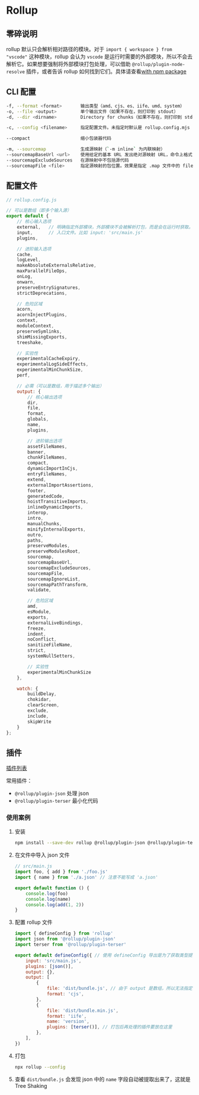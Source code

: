 # Rollup

## 零碎说明

rollup 默认只会解析相对路径的模块。对于 `import { workspace } from "vscode"` 这种模块，rollup 会认为 `vscode` 是运行时需要的外部模块，所以不会去解析它。如果想要强制将外部模块打包处理，可以借助 `@rollup/plugin-node-resolve` 插件，或者告诉 rollup 如何找到它们。具体请查看[with npm package](https://cn.rollupjs.org/tools/#with-npm-packages)

## CLI 配置

```sh
-f, --format <format>       输出类型（amd、cjs、es、iife、umd、system）
-o, --file <output>         单个输出文件（如果不存在，则打印到 stdout）
-d, --dir <dirname>         Directory for chunks（如果不存在，则打印到 stdout）

-c, --config <filename>     指定配置文件。未指定时默认是 rollup.config.mjs -> rollup.config.cjs -> rollup.config.js

--compact                   缩小包装器代码

-m, --sourcemap             生成源映射（`-m inline` 为内联映射）
--sourcemapBaseUrl <url>    使用给定的基本 URL 发出绝对源映射 URL，命令上格式为 C:/a/b/c 最终效果是在 bundle.js.map 文件末尾添加 //# sourceMappingURL=c:/a/b/c/bundle.js.map
--sourcemapExcludeSources   在源映射中不包括源代码
--sourcemapFile <file>      指定源映射的包位置。效果是指定 .map 文件中的 file 值。
```

## 配置文件

```mjs
// rollup.config.js

// 可以是数组（即多个输入源）
export default {
    // 核心输入选项
    external,   // 明确指定外部模块，外部模块不会被解析打包，而是会在运行时获取。比如 external: Object.keys(pkg.dependencies)
    input,      // 入口文件。比如 input: 'src/main.js'
    plugins,

    // 进阶输入选项
    cache,
    logLevel,
    makeAbsoluteExternalsRelative,
    maxParallelFileOps,
    onLog,
    onwarn,
    preserveEntrySignatures,
    strictDeprecations,

    // 危险区域
    acorn,
    acornInjectPlugins,
    context,
    moduleContext,
    preserveSymlinks,
    shimMissingExports,
    treeshake,

    // 实验性
    experimentalCacheExpiry,
    experimentalLogSideEffects,
    experimentalMinChunkSize,
    perf,

    // 必需（可以是数组，用于描述多个输出）
    output: {
        // 核心输出选项
        dir,
        file,
        format,
        globals,
        name,
        plugins,

        // 进阶输出选项
        assetFileNames,
        banner,
        chunkFileNames,
        compact,
        dynamicImportInCjs,
        entryFileNames,
        extend,
        externalImportAssertions,
        footer,
        generatedCode,
        hoistTransitiveImports,
        inlineDynamicImports,
        interop,
        intro,
        manualChunks,
        minifyInternalExports,
        outro,
        paths,
        preserveModules,
        preserveModulesRoot,
        sourcemap,
        sourcemapBaseUrl,
        sourcemapExcludeSources,
        sourcemapFile,
        sourcemapIgnoreList,
        sourcemapPathTransform,
        validate,

        // 危险区域
        amd,
        esModule,
        exports,
        externalLiveBindings,
        freeze,
        indent,
        noConflict,
        sanitizeFileName,
        strict,
        systemNullSetters,

        // 实验性
        experimentalMinChunkSize
    },

    watch: {
        buildDelay,
        chokidar,
        clearScreen,
        exclude,
        include,
        skipWrite
    }
};
```

## 插件

[插件列表](https://github.com/rollup/awesome)

常用插件：

- `@rollup/plugin-json` 处理 json
- `@rollup/plugin-terser` 最小化代码

### 使用案例

1. 安装

    ```sh
    npm install --save-dev rollup @rollup/plugin-json @rollup/plugin-terser
    ```

2. 在文件中导入 json 文件

    ```js
    // src/main.js
    import foo, { add } from './foo.js'
    import { name } from './a.json' // 注意不能写成 'a.json'

    export default function () {
        console.log(foo)
        console.log(name)
        console.log(add(1, 2))
    }
    ```

3. 配置 rollup 文件

    ```js
    import { defineConfig } from 'rollup'
    import json from '@rollup/plugin-json'
    import terser from '@rollup/plugin-terser'

    export default defineConfig({ // 使用 defineConfig 导出是为了获取类型提示。
        input: 'src/main.js',
        plugins: [json()],
        output: {},
        output: [
            {
                file: 'dist/bundle.js', // 由于 output 是数组，所以无法指定 dir: 'dist' 是我不会使用吗？
                format: 'cjs',
            },
            {
                file: 'dist/bundle.min.js',
                format: 'iife',
                name: 'version',
                plugins: [terser()], // 打包后再处理的插件要放在这里
            },
        ],
    })
    ```

4. 打包

    ```sh
    npx rollup --config
    ```

5. 查看 `dist/bundle.js` 会发现 json 中的 `name` 字段自动被提取出来了，这就是 Tree Shaking
